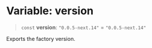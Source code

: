 # Variable: version

> `const` **version**: `"0.0.5-next.14"` = `"0.0.5-next.14"`

Exports the factory version.
